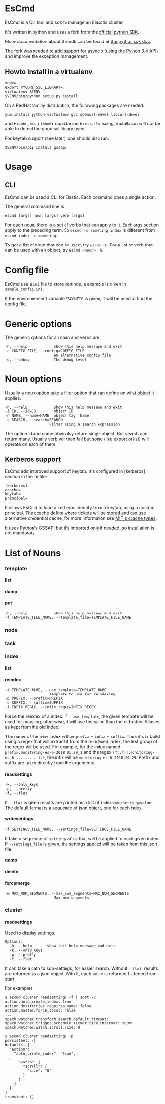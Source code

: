 EsCmd
=====

EsCmd is a CLI tool and sdk to manage an Elasctic cluster.

It's written in python and uses a fork from the [official python SDK](https://github.com/fbacchella/elasticsearch-py).

More documentation about the sdk can be found at [the python sdk doc](https://elasticsearch-py.readthedocs.io/en/master/).

The fork was needed to add support for asyncio (using the Python 3.4 API) and improve the exception management.

Howto install in a virtualenv
-----------------------------

    VENV=...
    export PYCURL_SSL_LIBRARY=..
    virtualenv $VENV
    $VENV/bin/python setup.py install
    
On a RedHat familly distribution, the following packages are needed:

    yum install python-virtualenv gcc openssl-devel libcurl-devel

and `PYCURL_SSL_LIBRARY` must be set to `nss`. If missing, installation will not be able to detect the good ssl library used. 

For keytab support (see later), one should also run:

    $VENV/bin/pip install gssapi

Usage
=====

CLI
---
EsCmd can be used a CLI for Elastic. Each command does a single action.

The general command line is

    escmd [args] noun [args] verb [args]

For each noun, there is a set of verbs that can apply to it. Each args section
apply to the preceding term. So `escmd -c someting index` is different from `escmd index -c someting`.

To get a list of noun that can be used, try `escmd -h`. For a list ov verb that
can be used with an object, try `escmd <noun> -h`.

Config file
===========

EsCmd use a `ini` file to store settings, a example is given in `sample_config.ini`.

It the environnement variable `ESCONFIG` is given, it will be used to find the config file.


Generic options
===============

The generic options for all noun and verbs are

    -h, --help            show this help message and exit
    -c CONFIG_FILE, --config=CONFIG_FILE
                          an alternative config file
    -d, --debug           The debug level

Noun options
============

Usually a noun option take a filter option that can define on what object it applies.

    -h, --help            show this help message and exit
    -i ID, --id=ID        object ID
    -n NAME, --name=NAME  object tag 'Name'
    -s SEARCH, --search=SEARCH
                        Filter using a search expression

The option id and name obvioulsy return single object. But search can return many. Usually verb will then fail but some 
(like export or list) will operate on each of them.



Kerberos support
----------------

EsCmd add improved support of keytab. It's configured in [kerberos] section
in the ini file:

    [kerberos]
    ccache=
    keytab=
    principal=

It allows EsCmd to load a kerberos identity from a keytab, using a custom principal. The ccache define where tickets will
be stored and can use alternative credential cache, for more information see [MIT's ccache types](http://web.mit.edu/Kerberos/krb5-latest/doc/basic/ccache_def.html#ccache-types).

It uses [Python's GSSAPI](https://pypi.python.org/pypi/gssapi) but it's imported only if needed, so installation is not mandatory.


List of Nouns
=============

### template

#### list
#### dump
#### put

    -h, --help            show this help message and exit
    -f TEMPLATE_FILE_NAME, --template_file=TEMPLATE_FILE_NAME

### node

### task

### index

#### list
#### reindex

    -t TEMPLATE_NAME, --use_template=TEMPLATE_NAME
                        Template to use for reindexing
    -p PREFIX, --prefix=PREFIX
    -s SUFFIX, --suffix=SUFFIX
    -i INFIX_REGEX, --infix_regex=INFIX_REGEX

Force the reindex of a index. If `--use_template`, the given template will be used for mapping, otherwise, it will use the
same than the old index. Aliases as kept from the old index.

The name of the new index will be `prefix` + `infix` + `suffix`. The infix is build using a regex that will extract
if from the reindexed index, the first group of the regex will be used. For example, for the index named
`prefix.monitoring-es-6-2018.01.29_1` and the regex `(?:.*)(.monitoring-es-6-..........).*`, the infix will be 
`monitoring-es-6-2018.01.29`. Prefix and suffix are taken directly from the arguments.

#### readsettings

    -k, --only_keys  
    -p, --pretty     
    -f, --flat       

If `--flat` is given results are printed as a list of `indexname/setting=value`. The default format is a sequence of
json object, one for each index.

#### writesettings

    -f SETTINGS_FILE_NAME, --settings_file=SETTINGS_FILE_NAME

It take a sequence of `setting=value` that will be applied to each given index. If `--settings_file` is given, the
settings applied will be taken from this json file.

#### dump
#### delete
#### forcemerge

    -m MAX_NUM_SEGMENTS, --max_num_segments=MAX_NUM_SEGMENTS
                          Max num segments

### cluster

#### readsettings

Used to display settings.

    Options:
      -h, --help       show this help message and exit
      -k, --only_keys  
      -p, --pretty     
      -f, --flat       

It can take a path to sub-settings, for easier search. Without `--flat`, results are returned as a json object. With it,
each value is returned flattened from start

For examples:

    $ escmd cluster readsettings -f | sort -V
    action.auto_create_index: true
    action.destructive_requires_name: false
    action.master.force_local: false
    ...
    xpack.watcher.transform.search.default_timeout: 
    xpack.watcher.trigger.schedule.ticker.tick_interval: 500ms
    xpack.watcher.watch.scroll.size: 0

    $ escmd cluster readsettings -p
    persistent: {}
    defaults: {
      "action": {
        "auto_create_index": "true",
    ...
          "watch": {
            "scroll": {
              "size": "0"
            }
          }
        }
      }
    }
    transient: {}
